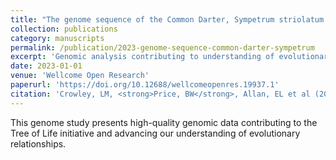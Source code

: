 ```yaml
---
title: "The genome sequence of the Common Darter, Sympetrum striolatum (Charpentier, 1840) [version 1; peer review: awaiting peer review]"
collection: publications
category: manuscripts
permalink: /publication/2023-genome-sequence-common-darter-sympetrum
excerpt: 'Genomic analysis contributing to understanding of evolutionary relationships.'
date: 2023-01-01
venue: 'Wellcome Open Research'
paperurl: 'https://doi.org/10.12688/wellcomeopenres.19937.1'
citation: 'Crowley, LM, <strong>Price, BW</strong>, Allan, EL et al (2023). &quot;The genome sequence of the Common Darter, Sympetrum striolatum (Charpentier, 1840) [version 1; peer review: awaiting peer review].&quot; <i>Wellcome Open Research</i> 8: 389.'
---
```


This genome study presents high-quality genomic data contributing to the Tree of Life initiative and advancing our understanding of evolutionary relationships.
